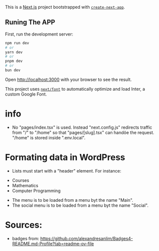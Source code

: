 This is a [Next.js](https://nextjs.org/) project bootstrapped with [`create-next-app`](https://github.com/vercel/next.js/tree/canary/packages/create-next-app).

## Runing The APP

First, run the development server:

```bash
npm run dev
# or
yarn dev
# or
pnpm dev
# or
bun dev
```

Open [http://localhost:3000](http://localhost:3000) with your browser to see the result.

This project uses [`next/font`](https://nextjs.org/docs/basic-features/font-optimization) to automatically optimize and load Inter, a custom Google Font.

# info

- No "pages/index.tsx" is used. Instead "next.config.js" redirects traffic from "/" to "/home" so that "pages/[slug].tsx" can handöe the request. "/home" is stored inside ".env.local".

# Formating data in WordPress

- Lists must start with a "header" element. For instance:

<ul>
	<li>Courses</li>
	<li>Mathematics</li>
	<li>Computer Programming</li>
</ul>

- The menu is to be loaded from a menu byt the name "Main".
- The social menu is to be loaded from a menu byt the name "Social".

# Sources:

- badges from:
https://github.com/alexandresanlim/Badges4-README.md-Profile?tab=readme-ov-file